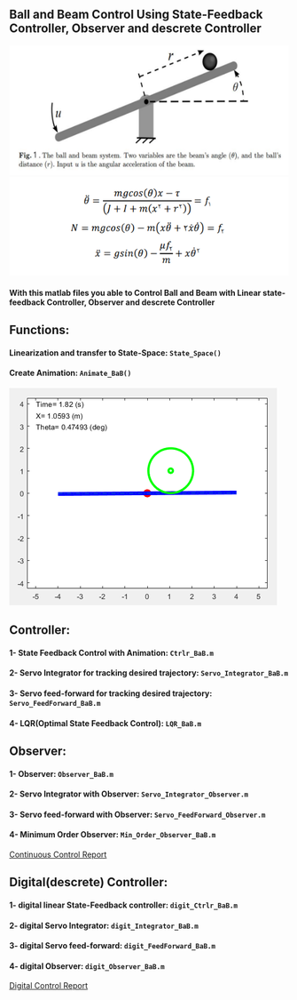 ## Ball and Beam Control Using State-Feedback Controller, Observer and descrete Controller

![alt text](https://github.com/98210184/Ball-and-Beam-Control-using-State-Feedback-Controller-Observer-and-descrete-Controller/blob/master/Images/BaB.png?raw=true)
![alt text](https://github.com/98210184/Ball-and-Beam-Control-using-State-Feedback-Controller-Observer-and-descrete-Controller/blob/master/Images/BaB1.png?raw=true)

#### With this matlab files you able to Control Ball and Beam with Linear state-feedback Controller, Observer and descrete Controller

## Functions:
#### Linearization and transfer to State-Space: `State_Space()`
#### Create Animation: `Animate_BaB()`
![alt text](https://github.com/98210184/Ball-and-Beam-Control-using-State-Feedback-Controller-Observer-and-descrete-Controller/blob/master/Images/BaB2.png?raw=true)

## Controller:
#### 1- State Feedback Control with Animation:              `Ctrlr_BaB.m`
#### 2- Servo Integrator for tracking desired trajectory:   `Servo_Integrator_BaB.m`
#### 3- Servo feed-forward for tracking desired trajectory: `Servo_FeedForward_BaB.m`
#### 4- LQR(Optimal State Feedback Control):                `LQR_BaB.m`

## Observer:
#### 1- Observer:                                 `Observer_BaB.m`
#### 2- Servo Integrator with Observer:           `Servo_Integrator_Observer.m`
#### 3- Servo feed-forward with Observer:         `Servo_FeedForward_Observer.m`
#### 4- Minimum Order Observer:                   `Min_Order_Observer_BaB.m`

[Continuous Control Report](https://github.com/98210184/Ball-and-Beam-Control-using-State-Feedback-Controller-Observer-and-descrete-Controller/blob/master/Ball%20and%20Beam%20(SISO)%20System%20-%20Continuous%20Control.pdf)

## Digital(descrete) Controller:
#### 1- digital linear State-Feedback controller: `digit_Ctrlr_BaB.m`
#### 2- digital Servo Integrator:                 `digit_Integrator_BaB.m`
#### 3- digital Servo feed-forward:               `digit_FeedForward_BaB.m`
#### 4- digital Observer:                         `digit_Observer_BaB.m`

[Digital Control Report](https://github.com/98210184/Ball-and-Beam-Control-using-State-Feedback-Controller-Observer-and-descrete-Controller/blob/master/Ball%20and%20Beam%20(SISO)%20System%20-%20Digital%20Control.pdf)
